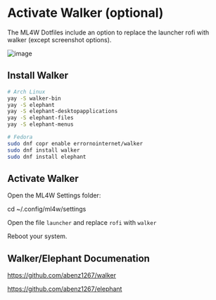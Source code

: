 # Activate Walker (optional)

The ML4W Dotfiles include an option to replace the launcher rofi with walker (except screenshot options).

![image](/walker.jpg)

## Install Walker

```bash
# Arch Linux
yay -S walker-bin
yay -S elephant
yay -S elephant-desktopapplications
yay -S elephant-files
yay -S elephant-menus
```

```bash
# Fedora
sudo dnf copr enable errornointernet/walker
sudo dnf install walker
sudo dnf install elephant
```

## Activate Walker

Open the ML4W Settings folder:

cd ~/.config/ml4w/settings

Open the file `launcher` and replace `rofi` with `walker`

Reboot your system.

## Walker/Elephant Documenation

https://github.com/abenz1267/walker

https://github.com/abenz1267/elephant

